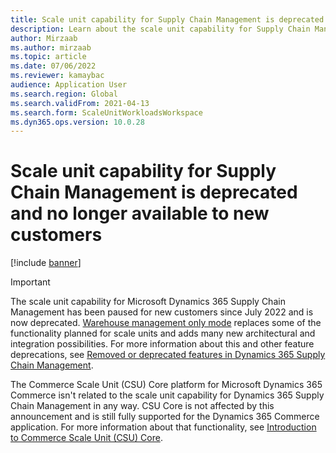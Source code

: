 ```yaml
---
title: Scale unit capability for Supply Chain Management is deprecated and no longer available to new customers
description: Learn about the scale unit capability for Supply Chain Management is deprecated and no longer available to new customers.
author: Mirzaab
ms.author: mirzaab
ms.topic: article
ms.date: 07/06/2022
ms.reviewer: kamaybac
audience: Application User
ms.search.region: Global
ms.search.validFrom: 2021-04-13
ms.search.form: ScaleUnitWorkloadsWorkspace
ms.dyn365.ops.version: 10.0.28
---
```


# Scale unit capability for Supply Chain Management is deprecated and no longer available to new customers

[!include [banner](../includes/banner.md)]

> [!IMPORTANT]
> The scale unit capability for Microsoft Dynamics 365 Supply Chain Management has been paused for new customers since July 2022 and is now deprecated. [Warehouse management only mode](../warehousing/wms-only-mode-overview.md) replaces some of the functionality planned for scale units and adds many new architectural and integration possibilities. For more information about this and other feature deprecations, see [Removed or deprecated features in Dynamics 365 Supply Chain Management](../get-started/removed-deprecated-features-scm-updates.md).
>
> The Commerce Scale Unit (CSU) Core platform for Microsoft Dynamics 365 Commerce isn't related to the scale unit capability for Dynamics 365 Supply Chain Management in any way. CSU Core is not affected by this announcement and is still fully supported for the Dynamics 365 Commerce application. For more information about that functionality, see [Introduction to Commerce Scale Unit (CSU) Core](../../commerce/dev-itpro/CSU-core.md).

